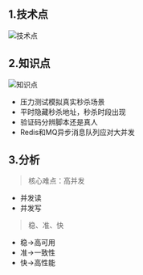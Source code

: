 ## 1.技术点
![技术点](http://121.40.222.240/wp-content/uploads/2022/02/系统技术点-300x239.png)
## 2.知识点
![知识点](http://121.40.222.240/wp-content/uploads/2022/02/Java秒杀系统知识点-300x172.png)
- 压力测试模拟真实秒杀场景
- 平时隐藏秒杀地址，秒杀时段出现
- 验证码分辨脚本还是真人
- Redis和MQ异步消息队列应对大并发
## 3.分析
> 核心难点：高并发
- 并发读
- 并发写

> 稳、准、快
- 稳->高可用
- 准->一致性
- 快->高性能